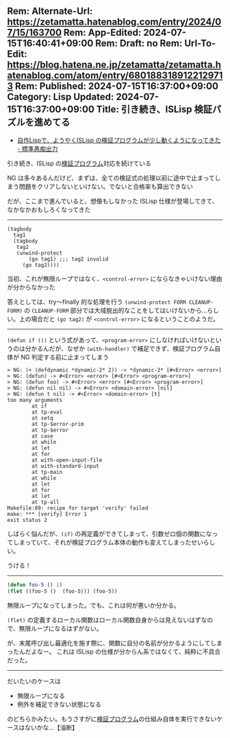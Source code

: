 Rem: Alternate-Url: https://zetamatta.hatenablog.com/entry/2024/07/15/163700
Rem: App-Edited: 2024-07-15T16:40:41+09:00
Rem: Draft: no
Rem: Url-To-Edit: https://blog.hatena.ne.jp/zetamatta/zetamatta.hatenablog.com/atom/entry/6801883189122129713
Rem: Published: 2024-07-15T16:37:00+09:00
Category: Lisp
Updated: 2024-07-15T16:37:00+09:00
Title: 引き続き、ISLisp 検証パズルを進めてる
---
+ [自作Lispで、ようやくISLisp の検証プログラムが少し動くようになってきた - 標準愚痴出力](https://zetamatta.hatenablog.com/entry/2024/07/13/180702)

引き続き、ISLisp の[検証プログラム][verification]対応を続けている

[verification]: http://islisp.org/verification.html

NG は多々あるんだけど、まずは、全ての検証式の処理以前に途中で止まってしまう問題をクリアしないといけない。でないと合格率も算出できない

だが、ここまで進んでいると、想像もしなかった ISLisp 仕様が登場してきて、なかなかおもしろくなってきた

----

```Lisp
(tagbody
  tag1
  (tagbody
   tag2
   (unwind-protect 
       (go tag1) ;;; tag2 invalid
     (go tag2))))
```

当初、これが無限ループではなく、`<control-error>` にならなきゃいけない理由が分からなかった

答えとしては、try〜finally 的な処理を行う `(unwind-protect FORM CLEANUP-FORM)` の `CLEANUP-FORM` 部分では大域脱出的なことをしてはいけないから…らしい。上の場合だと `(go tag2)` が `<control-error>` になるということのようだ。

---

`(defun if ())` という式があって、`<program-error>` にしなければいけないというのは分かるんだが、なぜか `(with-handler)` で補足できず、検証プログラム自体が NG 判定する前に止まってしまう

```
> NG: (+ (defdynamic *dynamic-2* 2)) -> *dynamic-2* [#<Error> <error>]
> NG: (defun) -> #<Error> <error> [#<Error> <program-error>]
> NG: (defun foo) -> #<Error> <error> [#<Error> <program-error>]
> NG: (defun nil nil) -> #<Error> <domain-error> [nil]
> NG: (defun t nil) -> #<Error> <domain-error> [t]
too many arguments
        at if
        at tp-eval
        at setq
        at tp-$error-prim
        at tp-$error
        at case
        at while
        at let
        at for
        at with-open-input-file
        at with-standard-input
        at tp-main
        at while
        at let
        at for
        at let
        at tp-all
Makefile:89: recipe for target 'verify' failed
make: *** [verify] Error 1
exit status 2
```

しばらく悩んだが、`(if)` の再定義ができてしまって、引数ゼロ個の関数になってしまっていて、それが検証プログラム本体の動作も変えてしまったせいらしい。

うける！

---

```lisp
(defun foo-5 () 1)
(flet ((foo-5 ()  (foo-5))) (foo-5))
```

無限ループになってしまった。でも、これは何が悪いか分かる。

`(flet)` の定義するローカル関数はローカル関数自身からは見えないはずなので、無限ループになるはずがない。

が、末尾呼び出し最適化を施す際に、関数に自分の名前が分かるようにしてしまったんだよなー。
これは ISLisp の仕様が分からん系ではなくて、純粋に不具合だった。

---

だいたいのケースは

+ 無限ループになる
+ 例外を補足できない状態になる

のどちらかみたい。もうさすがに[検証プログラム][verification]の仕組み自体を実行できないケースはないかな…【油断】